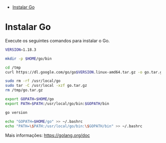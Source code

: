 <!-- TOC -->

- [Instalar Go](#instalar-go)

<!-- TOC -->

# Instalar Go

Execute os seguintes comandos para instalar o Go.

```bash
VERSION=1.18.3

mkdir -p $HOME/go/bin

cd /tmp
curl https://dl.google.com/go/go$VERSION.linux-amd64.tar.gz -o go.tar.gz

sudo rm -rf /usr/local/go 
sudo tar -C /usr/local -xzf go.tar.gz
rm /tmp/go.tar.gz

export GOPATH=$HOME/go
export PATH=$PATH:/usr/local/go/bin:$GOPATH/bin

go version

echo "GOPATH=$HOME/go" >> ~/.bashrc
echo "PATH=\$PATH:/usr/local/go/bin:\$GOPATH/bin" >> ~/.bashrc
```

Mais informações: https://golang.org/doc

